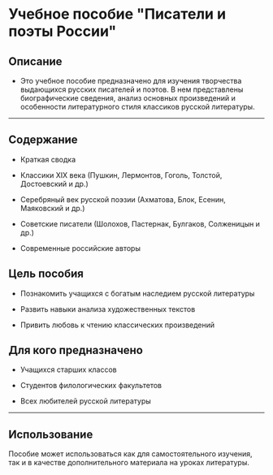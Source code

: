 # Учебное пособие "Писатели и поэты России"
## Описание
- Это учебное пособие предназначено для изучения творчества выдающихся русских писателей и поэтов. В нем представлены биографические сведения, анализ основных произведений и особенности литературного стиля классиков русской литературы.
---
## Содержание
- Краткая сводка

- Классики XIX века (Пушкин, Лермонтов, Гоголь, Толстой, Достоевский и др.)

- Серебряный век русской поэзии (Ахматова, Блок, Есенин, Маяковский и др.)

- Советские писатели (Шолохов, Пастернак, Булгаков, Солженицын и др.)

- Современные российские авторы

## Цель пособия
- Познакомить учащихся с богатым наследием русской литературы

- Развить навыки анализа художественных текстов

- Привить любовь к чтению классических произведений

## Для кого предназначено
- Учащихся старших классов

- Студентов филологических факультетов

- Всех любителей русской литературы

---

## Использование
Пособие может использоваться как для самостоятельного изучения, так и в качестве дополнительного материала на уроках литературы.

